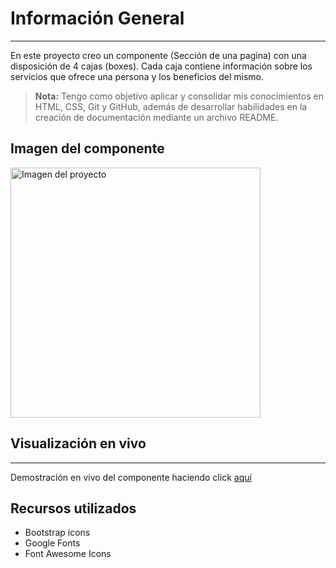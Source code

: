 # Información General
***
En este proyecto creo un componente (Sección de una pagina) con una disposición de 4 cajas (boxes). Cada caja contiene información sobre los servicios que ofrece una persona y los beneficios del mismo.


> **Nota:**
> Tengo como objetivo aplicar y consolidar mis conocimientos en HTML, CSS, Git y GitHub, además de desarrollar habilidades en la creación de documentación mediante un archivo README.


## Imagen del componente
<img src="https://ludmilaberto.github.io/Pagina-Tipo-Portfolio/img/Imagen%20Proyecto%20Cuatro.png" alt="Imagen del proyecto" width='400px'/>




## Visualización en vivo
***
Demostración en vivo del componente haciendo click <a href="https://ludmilaberto.github.io/ProyectoCuatro/">aquí</a>



## Recursos utilizados
* Bootstrap icons
* Google Fonts
* Font Awesome Icons
